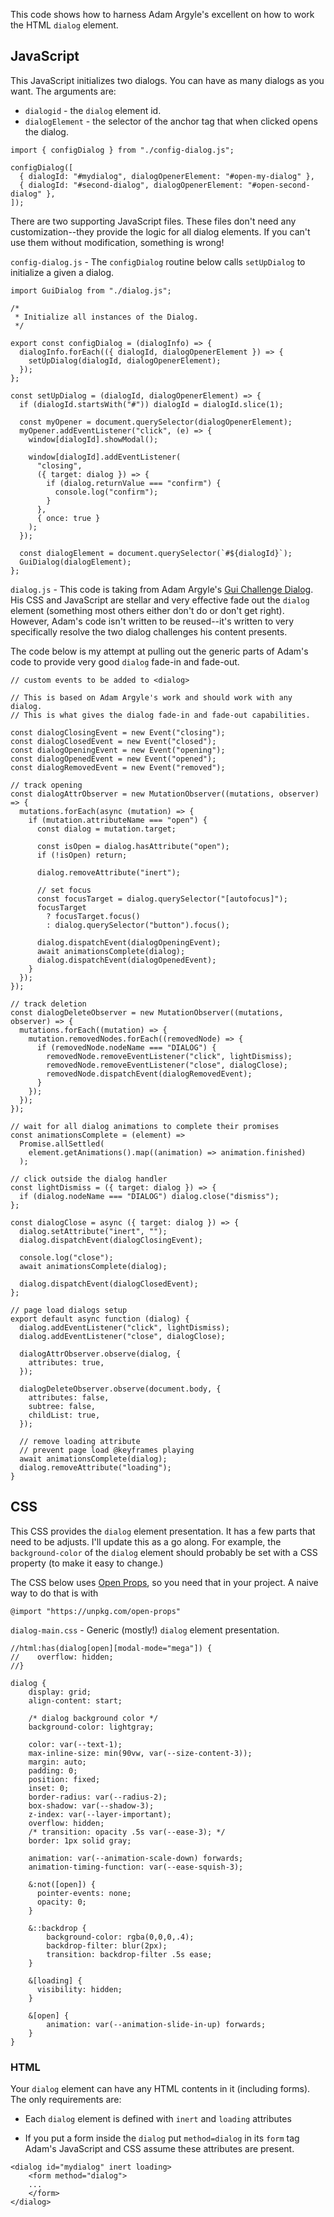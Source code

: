 This code shows how to harness Adam Argyle's excellent on how to work the HTML `dialog` element. 
## JavaScript

This JavaScript initializes two dialogs. You can have as many dialogs as you want. The arguments are: 
* `dialogid` - the `dialog` element id. 
* `dialogElement` - the selector of the anchor tag that when clicked opens the dialog.

```
import { configDialog } from "./config-dialog.js";

configDialog([
  { dialogId: "#mydialog", dialogOpenerElement: "#open-my-dialog" },
  { dialogId: "#second-dialog", dialogOpenerElement: "#open-second-dialog" },
]);
```

There are two supporting JavaScript files. These files don't need any customization--they provide the logic for all dialog elements.  If you can't use them without modification, something is wrong! 

`config-dialog.js` - The `configDialog` routine below calls `setUpDialog` to initialize a given a dialog. 

```
import GuiDialog from "./dialog.js";

/*
 * Initialize all instances of the Dialog.
 */

export const configDialog = (dialogInfo) => {
  dialogInfo.forEach(({ dialogId, dialogOpenerElement }) => {
    setUpDialog(dialogId, dialogOpenerElement);
  });
};

const setUpDialog = (dialogId, dialogOpenerElement) => {
  if (dialogId.startsWith("#")) dialogId = dialogId.slice(1);

  const myOpener = document.querySelector(dialogOpenerElement);
  myOpener.addEventListener("click", (e) => {
    window[dialogId].showModal();

    window[dialogId].addEventListener(
      "closing",
      ({ target: dialog }) => {
        if (dialog.returnValue === "confirm") {
          console.log("confirm");
        }
      },
      { once: true }
    );
  });

  const dialogElement = document.querySelector(`#${dialogId}`);
  GuiDialog(dialogElement);
};
```

`dialog.js` - This code is taking from Adam Argyle's [Gui Challenge Dialog](https://web.dev/shows/gui-challenges/GDzzIlRhEzM/).  His CSS and JavaScript are stellar and very effective fade out the `dialog` element (something most others either don't do or don't get right). However, Adam's code isn't written to be reused--it's written to very specifically resolve the two dialog challenges his content presents.

The code below is my attempt at pulling out the generic parts of Adam's code to provide very good `dialog` fade-in and fade-out. 

```
// custom events to be added to <dialog>

// This is based on Adam Argyle's work and should work with any dialog.
// This is what gives the dialog fade-in and fade-out capabilities.

const dialogClosingEvent = new Event("closing");
const dialogClosedEvent = new Event("closed");
const dialogOpeningEvent = new Event("opening");
const dialogOpenedEvent = new Event("opened");
const dialogRemovedEvent = new Event("removed");

// track opening
const dialogAttrObserver = new MutationObserver((mutations, observer) => {
  mutations.forEach(async (mutation) => {
    if (mutation.attributeName === "open") {
      const dialog = mutation.target;

      const isOpen = dialog.hasAttribute("open");
      if (!isOpen) return;

      dialog.removeAttribute("inert");

      // set focus
      const focusTarget = dialog.querySelector("[autofocus]");
      focusTarget
        ? focusTarget.focus()
        : dialog.querySelector("button").focus();

      dialog.dispatchEvent(dialogOpeningEvent);
      await animationsComplete(dialog);
      dialog.dispatchEvent(dialogOpenedEvent);
    }
  });
});

// track deletion
const dialogDeleteObserver = new MutationObserver((mutations, observer) => {
  mutations.forEach((mutation) => {
    mutation.removedNodes.forEach((removedNode) => {
      if (removedNode.nodeName === "DIALOG") {
        removedNode.removeEventListener("click", lightDismiss);
        removedNode.removeEventListener("close", dialogClose);
        removedNode.dispatchEvent(dialogRemovedEvent);
      }
    });
  });
});

// wait for all dialog animations to complete their promises
const animationsComplete = (element) =>
  Promise.allSettled(
    element.getAnimations().map((animation) => animation.finished)
  );

// click outside the dialog handler
const lightDismiss = ({ target: dialog }) => {
  if (dialog.nodeName === "DIALOG") dialog.close("dismiss");
};

const dialogClose = async ({ target: dialog }) => {
  dialog.setAttribute("inert", "");
  dialog.dispatchEvent(dialogClosingEvent);

  console.log("close");
  await animationsComplete(dialog);

  dialog.dispatchEvent(dialogClosedEvent);
};

// page load dialogs setup
export default async function (dialog) {
  dialog.addEventListener("click", lightDismiss);
  dialog.addEventListener("close", dialogClose);

  dialogAttrObserver.observe(dialog, {
    attributes: true,
  });

  dialogDeleteObserver.observe(document.body, {
    attributes: false,
    subtree: false,
    childList: true,
  });

  // remove loading attribute
  // prevent page load @keyframes playing
  await animationsComplete(dialog);
  dialog.removeAttribute("loading");
}
```


## CSS 

This CSS provides the `dialog` element presentation. It has a few parts that need to be adjusts. I'll update this as a go along. For example, the `background-color` of the `dialog` element should probably be set with a CSS property (to make it easy to change.)

The CSS below uses [Open Props](https://open-props.style/), so you need that in your project. A naive way to do that is with 

```
@import "https://unpkg.com/open-props"
```


`dialog-main.css` - Generic (mostly!) `dialog` element presentation. 

```
//html:has(dialog[open][modal-mode="mega"]) {
//    overflow: hidden;
//}
  
dialog {
    display: grid;
    align-content: start;

    /* dialog background color */
    background-color: lightgray;
    
    color: var(--text-1);
    max-inline-size: min(90vw, var(--size-content-3));
    margin: auto;
    padding: 0;
    position: fixed;
    inset: 0;
    border-radius: var(--radius-2);
    box-shadow: var(--shadow-3);
    z-index: var(--layer-important);
    overflow: hidden;
    /* transition: opacity .5s var(--ease-3); */
    border: 1px solid gray;
    
    animation: var(--animation-scale-down) forwards;
    animation-timing-function: var(--ease-squish-3);

    &:not([open]) {
      pointer-events: none;
      opacity: 0;
    }
 
    &::backdrop {
        background-color: rgba(0,0,0,.4);
        backdrop-filter: blur(2px);
        transition: backdrop-filter .5s ease;
    }
  
    &[loading] {
      visibility: hidden;
    }
  
    &[open] {
        animation: var(--animation-slide-in-up) forwards;
    }
}
```

### HTML 
Your `dialog` element can have any HTML contents in it (including forms). The only requirements are:
* Each `dialog` element is defined with `inert` and `loading` attributes

* If you put a form inside the `dialog` put  `method=dialog` in its `form` tag
Adam's JavaScript and CSS assume these attributes are present. 

```
<dialog id="mydialog" inert loading>
    <form method="dialog">
    ...
    </form>        
</dialog>    
```